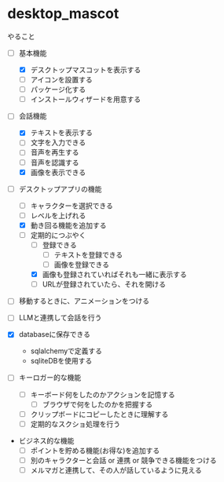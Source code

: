 # desktop_mascot

やること

- [ ] 基本機能
  - [x] デスクトップマスコットを表示する
  - [ ] アイコンを設置する
  - [ ] パッケージ化する
  - [ ] インストールウィザードを用意する
- [ ] 会話機能
  - [x] テキストを表示する
  - [ ] 文字を入力できる
  - [ ] 音声を再生する
  - [ ] 音声を認識する
  - [x] 画像を表示できる
- [ ] デスクトップアプリの機能
  - [ ] キャラクターを選択できる
  - [ ] レベルを上げれる 
  - [x] 動き回る機能を追加する
  - [ ] 定期的につぶやく
    - [ ] 登録できる
      - [ ] テキストを登録できる
      - [ ] 画像を登録できる
    - [x] 画像も登録されていればそれも一緒に表示する
    - [ ] URLが登録されていたら、それを開ける
- [ ] 移動するときに、アニメーションをつける

- [ ] LLMと連携して会話を行う
- [x] databaseに保存できる
  - sqlalchemyで定義する
  - sqliteDBを使用する

- [ ] キーロガー的な機能
  - [ ] キーボード何をしたのかアクションを記憶する
    - [ ] ブラウザで何をしたのかを把握する
  - [ ] クリップボードにコピーしたときに理解する
  - [ ] 定期的なスクショ処理を行う

- ビジネス的な機能
  - [ ] ポイントを貯める機能(お得な)を追加する
  - [ ] 別のキャラクターと会話 or 連携 or 競争できる機能をつける
  - [ ] メルマガと連携して、その人が話しているように見える